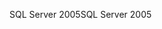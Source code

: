 <span data-ttu-id="9280a-101">SQL Server 2005</span><span class="sxs-lookup"><span data-stu-id="9280a-101">SQL Server 2005</span></span>